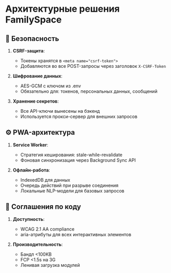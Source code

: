 # Архитектурные решения FamilySpace

## 📌 Безопасность
1. **CSRF-защита**:
   - Токены хранятся в `<meta name="csrf-token">`
   - Добавляются во все POST-запросы через заголовок `X-CSRF-Token`
   
2. **Шифрование данных**:
   - AES-GCM с ключом из .env
   - Обязательно для: токенов, персональных данных, сообщений

3. **Хранение секретов**:
   - Все API-ключи вынесены на бэкенд
   - Используется прокси-сервер для внешних запросов

## ⚙️ PWA-архитектура
1. **Service Worker**:
   - Стратегия кеширования: stale-while-revalidate
   - Фоновая синхронизация через Background Sync API
   
2. **Офлайн-работа**:
   - IndexedDB для данных
   - Очередь действий при разрыве соединения
   - Локальные NLP-модели для базовых запросов

## 🔄 Соглашения по коду
1. **Доступность**:
   - WCAG 2.1 AA compliance
   - aria-атрибуты для всех интерактивных элементов
   
2. **Производительность**:
   - Бандл <100KB
   - FCP <1.5s на 3G
   - Ленивая загрузка модулей
